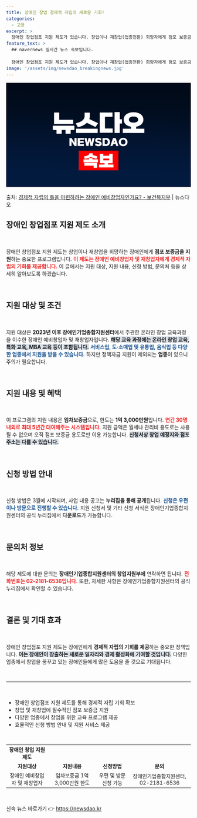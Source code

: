 ```yaml
---
title: 장애인 창업 경제적 자립의 새로운 기회!
categories:
  - 고용
excerpt: >
  장애인 창업점포 지원 제도가 있습니다. 창업이나 재창업(업종전환) 희망자에게 점포 보증금을 지원합니다.  ▲…
feature_text: >
  ## navernews 실시간 뉴스 속보입니다.

  장애인 창업점포 지원 제도가 있습니다. 창업이나 재창업(업종전환) 희망자에게 점포 보증금을 지원합니다.  ▲…
image: '/assets/img/newsdao_breakingnews.jpg'
---
```


![뉴스다오 속보](/assets/img/newsdao_breakingnews.jpg)

<p>출처: <a href="https://newsdao.kr/2068" rel="dofollow">경제적 자립의 틀을 마련하려는 장애인 예비창업자인가요? - 보건복지부</a> | 뉴스다오</p>

<h2 data-ke-size="size26">장애인 창업점포 지원 제도 소개</h2>

<p data-ke-size="size16">&nbsp;</p>

장애인 창업점포 지원 제도는 창업이나 재창업을 희망하는 장애인에게 **점포 보증금을 지원**하는 중요한 프로그램입니다. <b><span style="color: #ee2323;">이 제도는 장애인 예비창업자 및 재창업자에게 경제적 자립의 기회를 제공합니다.</span></b> 이 글에서는 지원 대상, 지원 내용, 신청 방법, 문의처 등을 상세히 알아보도록 하겠습니다.

<p data-ke-size="size16">&nbsp;</p>

<h2 data-ke-size="size26">지원 대상 및 조건</h2>

<p data-ke-size="size16">&nbsp;</p>

지원 대상은 **2023년 이후 장애인기업종합지원센터**에서 주관한 온라인 창업 교육과정을 이수한 장애인 예비창업자 및 재창업자입니다. <b><span style="background-color: #21538527;">해당 교육 과정에는 온라인 창업 교육, 특화 교육, MBA 교육 등이 포함됩니다.</span></b> <b><span style="color: #1a5490;">서비스업, 도·소매업 및 유통업, 음식업 등 다양한 업종에서 지원을 받을 수 있습니다.</span></b> 하지만 정책자금 지원이 제외되는 <b>업종</b>이 있으니 주의가 필요합니다.

<p data-ke-size="size16">&nbsp;</p>

<h2 data-ke-size="size26">지원 내용 및 혜택</h2>

<p data-ke-size="size16">&nbsp;</p>

이 프로그램의 지원 내용은 **임차보증금**으로, 한도는 **1억 3,000만원**입니다. <b><span style="color: #ee2323;">연간 30명 내외로 최대 5년간 대여해주는 시스템입니다.</span></b> 지원 금액은 월세나 관리비 용도로는 사용될 수 없으며 오직 점포 보증금 용도로만 이용 가능합니다. <b><span style="background-color: #21538527;">신청서상 창업 예정지와 점포 주소는 다를 수 있습니다.</span></b>

<p data-ke-size="size16">&nbsp;</p>

<h2 data-ke-size="size26">신청 방법 안내</h2>

<p data-ke-size="size16">&nbsp;</p>

신청 방법은 3월에 시작되며, 사업 내용 공고는 **누리집을 통해 공개**됩니다. <b><span style="color: #1a5490;">신청은 우편이나 방문으로 진행할 수 있습니다.</span></b> 지원 신청서 및 기타 신청 서식은 장애인기업종합지원센터의 공식 누리집에서 **다운로드**가 가능합니다.

<p data-ke-size="size16">&nbsp;</p>

<h2 data-ke-size="size26">문의처 정보</h2>

<p data-ke-size="size16">&nbsp;</p>

해당 제도에 대한 문의는 **장애인기업종합지원센터의 창업지원부에** 연락하면 됩니다. <b><span style="color: #ee2323;">전화번호는 02-2181-6536입니다.</span></b> 또한, 자세한 사항은 장애인기업종합지원센터의 공식 누리집에서 확인할 수 있습니다.

<p data-ke-size="size16">&nbsp;</p>

<h2 data-ke-size="size26">결론 및 기대 효과</h2>

<p data-ke-size="size16">&nbsp;</p>

장애인 창업점포 지원 제도는 장애인에게 **경제적 자립의 기회를 제공**하는 중요한 정책입니다. <b><span style="background-color: #21538527;">이는 장애인이 창출하는 새로운 일자리와 경제 활성화에 기여할 것입니다.</span></b> 다양한 업종에서 창업을 꿈꾸고 있는 장애인들에게 많은 도움을 줄 것으로 기대됩니다. 

<p data-ke-size="size16">&nbsp;</p>

<hr>

<p data-ke-size="size16">&nbsp;</p>
  
<ul>
  <li>장애인 창업점포 지원 제도를 통해 경제적 자립 기회 확보</li>
  <li>창업 및 재창업에 필수적인 점포 보증금 지원</li>
  <li>다양한 업종에서 창업을 위한 교육 프로그램 제공</li>
  <li>효율적인 신청 방법 안내 및 지원 서비스 제공</li>
</ul>

<p data-ke-size="size16">&nbsp;</p>

<table style="width: 100%; border-collapse: collapse;">
  <tr>
    <td style="text-align: center; height: 17px;"><b>장애인 창업 지원 제도</b></td>
  </tr>
  <tr>
    <td style="text-align: center; height: 17px;"><b>지원대상</b></td>
    <td style="text-align: center; height: 17px;"><b>지원내용</b></td>
    <td style="text-align: center; height: 17px;"><b>신청방법</b></td>
    <td style="text-align: center; height: 17px;"><b>문의</b></td>
  </tr>
  <tr>
    <td style="text-align: center; height: 17px;">장애인 예비창업자 및 재창업자</td>
    <td style="text-align: center; height: 17px;">임차보증금 1억 3,000만원 한도</td>
    <td style="text-align: center; height: 17px;">우편 및 방문신청 가능</td>
    <td style="text-align: center; height: 17px;">장애인기업종합지원센터, 02-2181-6536</td>
  </tr>
</table>

<p data-ke-size="size16">&nbsp;</p> 

신속 뉴스 바로가기 👉 <a href="https://newsdao.kr" rel="dofollow">https://newsdao.kr</a>


